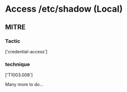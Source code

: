 # Access /etc/shadow (Local)

## MITRE

### Tactic
['credential-access']

### technique
['T1003.008']

Many more to do...
